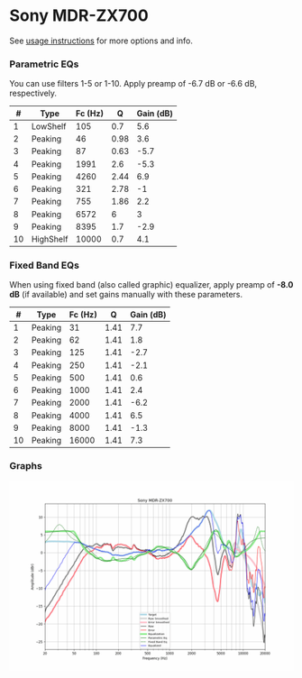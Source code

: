 # Sony MDR-ZX700
See [usage instructions](https://github.com/jaakkopasanen/AutoEq#usage) for more options and info.

### Parametric EQs
You can use filters 1-5 or 1-10. Apply preamp of -6.7 dB or -6.6 dB, respectively.

|   # | Type      |   Fc (Hz) |    Q |   Gain (dB) |
|-----|-----------|-----------|------|-------------|
|   1 | LowShelf  |       105 | 0.7  |         5.6 |
|   2 | Peaking   |        46 | 0.98 |         3.6 |
|   3 | Peaking   |        87 | 0.63 |        -5.7 |
|   4 | Peaking   |      1991 | 2.6  |        -5.3 |
|   5 | Peaking   |      4260 | 2.44 |         6.9 |
|   6 | Peaking   |       321 | 2.78 |        -1   |
|   7 | Peaking   |       755 | 1.86 |         2.2 |
|   8 | Peaking   |      6572 | 6    |         3   |
|   9 | Peaking   |      8395 | 1.7  |        -2.9 |
|  10 | HighShelf |     10000 | 0.7  |         4.1 |

### Fixed Band EQs
When using fixed band (also called graphic) equalizer, apply preamp of **-8.0 dB** (if available) and set gains manually with these parameters.

|   # | Type    |   Fc (Hz) |    Q |   Gain (dB) |
|-----|---------|-----------|------|-------------|
|   1 | Peaking |        31 | 1.41 |         7.7 |
|   2 | Peaking |        62 | 1.41 |         1.8 |
|   3 | Peaking |       125 | 1.41 |        -2.7 |
|   4 | Peaking |       250 | 1.41 |        -2.1 |
|   5 | Peaking |       500 | 1.41 |         0.6 |
|   6 | Peaking |      1000 | 1.41 |         2.4 |
|   7 | Peaking |      2000 | 1.41 |        -6.2 |
|   8 | Peaking |      4000 | 1.41 |         6.5 |
|   9 | Peaking |      8000 | 1.41 |        -1.3 |
|  10 | Peaking |     16000 | 1.41 |         7.3 |

### Graphs
![](./Sony%20MDR-ZX700.png)
